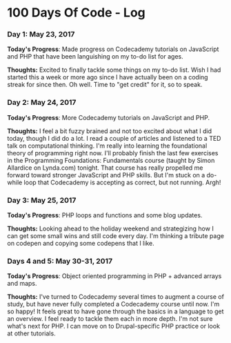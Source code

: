 # 100 Days Of Code - Log

### Day 1: May 23, 2017

**Today's Progress**: Made progress on Codecademy tutorials on JavaScript and PHP that have been languishing on my to-do list for ages.

**Thoughts:** Excited to finally tackle some things on my to-do list.  Wish I had started this a week or more ago since I have actually been on a coding streak for since then.  Oh well.  Time to "get credit" for it, so to speak.  

### Day 2: May 24, 2017

**Today's Progress**: More Codecademy tutorials on JavaScript and PHP.

**Thoughts:** I feel a bit fuzzy brained and not too excited about what I did today, though I did do a lot.  I read a couple of articles and listened to a TED talk on computational thinking.  I'm really into learning the foundational theory of programming right now.  I'll probably finish the last few exercises in the Programming Foundations: Fundamentals course (taught by Simon Allardice on Lynda.com) tonight.  That course has really propelled me forward toward stronger JavaScript and PHP skills.  But I'm stuck on a do-while loop that Codecademy is accepting as correct, but not running. Argh!   

### Day 3: May 25, 2017

**Today's Progress**: PHP loops and functions and some blog updates.

**Thoughts:** Looking ahead to the holiday weekend and strategizing how I can get some small wins and still code every day.  I'm thinking a tribute page on codepen and copying some codepens that I like.

### Days 4 and 5: May 30-31, 2017

**Today's Progress**: Object oriented programming in PHP + advanced arrays and maps.

**Thoughts:** I've turned to Codecademy several times to augment a course of study, but have never fully completed a Codecademy course until now. I'm so happy! It feels great to have gone through the basics in a language to get an overview. I feel ready to tackle them each in more depth.  I'm not sure what's next for PHP.  I can move on to Drupal-specific PHP practice or look at other tutorials.


<!-- ### Day 0: February 30, 2016 (Example 1)
##### (delete me or comment me out)

**Today's Progress**: Fixed CSS, worked on canvas functionality for the app.

**Thoughts:** I really struggled with CSS, but, overall, I feel like I am slowly getting better at it. Canvas is still new for me, but I managed to figure out some basic functionality.

**Link to work:** [Calculator App](http://www.example.com)

### Day 0: February 30, 2016 (Example 2)
##### (delete me or comment me out)

**Today's Progress**: Fixed CSS, worked on canvas functionality for the app.

**Thoughts**: I really struggled with CSS, but, overall, I feel like I am slowly getting better at it. Canvas is still new for me, but I managed to figure out some basic functionality.

**Link(s) to work**: [Calculator App](http://www.example.com)


### Day 1: June 27, Monday

**Today's Progress**: I've gone through many exercises on FreeCodeCamp.

**Thoughts** I've recently started coding, and it's a great feeling when I finally solve an algorithm challenge after a lot of attempts and hours spent.

**Link(s) to work**
1. [Find the Longest Word in a String](https://www.freecodecamp.com/challenges/find-the-longest-word-in-a-string)
2. [Title Case a Sentence](https://www.freecodecamp.com/challenges/title-case-a-sentence) -->
